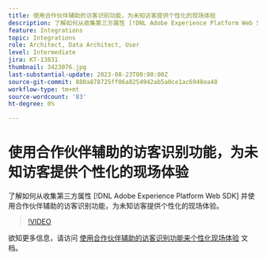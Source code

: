 ```yaml
---
title: 使用合作伙伴辅助的访客识别功能，为未知访客提供个性化的现场体验
description: 了解如何从收集第三方属性 [!DNL Adobe Experience Platform Web SDK] 并使用合作伙伴辅助的访客识别功能，为未知访客提供个性化的现场体验。
feature: Integrations
topic: Integrations
role: Architect, Data Architect, User
level: Intermediate
jira: KT-13831
thumbnail: 3423076.jpg
last-substantial-update: 2023-08-23T00:00:00Z
source-git-commit: 880a878725ff06a8254942ab5a0ce1ac6948ea48
workflow-type: tm+mt
source-wordcount: '83'
ht-degree: 0%

---
```


# 使用合作伙伴辅助的访客识别功能，为未知访客提供个性化的现场体验

了解如何从收集第三方属性 [!DNL Adobe Experience Platform Web SDK] 并使用合作伙伴辅助的访客识别功能，为未知访客提供个性化的现场体验。

>[!VIDEO](https://video.tv.adobe.com/v/3423076/?quality=12&learn=on)

欲知更多信息，请访问 [使用合作伙伴辅助的访客识别功能来个性化现场体验](https://experienceleague.adobe.com/docs/experience-platform/rtcdp/use-cases/partner-data/onsite-personalization.html) 文档。
